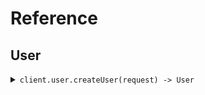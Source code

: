 # Reference
## User
<details><summary><code>client.user.createUser(request) -> User</code></summary>
<dl>
<dd>

#### 🔌 Usage

<dl>
<dd>

<dl>
<dd>

```java
client.user().createUser(
    CreateUserRequest
        .builder()
        .type("CreateUserRequest")
        .version("v1")
        .name("name")
        .build()
);
```
</dd>
</dl>
</dd>
</dl>

#### ⚙️ Parameters

<dl>
<dd>

<dl>
<dd>

**type:** `String` 
    
</dd>
</dl>

<dl>
<dd>

**version:** `String` 
    
</dd>
</dl>

<dl>
<dd>

**name:** `String` 
    
</dd>
</dl>
</dd>
</dl>


</dd>
</dl>
</details>
